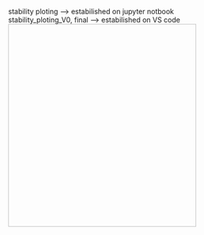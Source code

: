 stability ploting --> estabilished on jupyter notbook  
stability_ploting_V0, final --> estabilished on VS code  
<img scr="https://github.com/alayah2626517/testing-data-plotting/blob/main/test_data_plotting_tool.png" width="380" height="410"><br>
